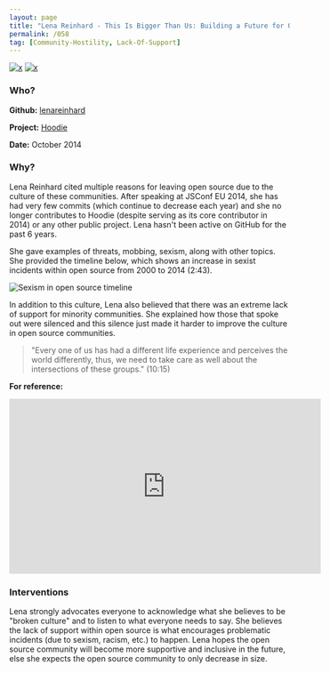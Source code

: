 ```yaml
---
layout: page
title: "Lena Reinhard - This Is Bigger Than Us: Building a Future for Open Source (JSConf EU 2014)"
permalink: /058
tag: [Community-Hostility, Lack-Of-Support]
---
```


[![x](https://img.shields.io/badge/-Community%20Hostility-red)](/#CH) [![x](https://img.shields.io/badge/-Lack%20of%20Support-e2062c)](/#LOS)

### Who?

**Github:** [lenareinhard](https://github.com/lenareinhard)

**Project:** [Hoodie](https://github.com/hoodiehq)

**Date:** October 2014

### Why?

Lena Reinhard cited multiple reasons for leaving open source due to the culture of these communities. After speaking at JSConf EU 2014, she has had very few commits (which continue to decrease each year) and she no longer contributes to Hoodie (despite serving as its core contributor in 2014) or any other public project. Lena hasn't been active on GitHub for the past 6 years.

She gave examples of threats, mobbing, sexism, along with other topics. She provided the timeline below, which shows an increase in sexist incidents within open source from 2000 to 2014 (2:43).

![Sexism in open source timeline](https://github.com/xKymberlite/philipgray.github.io/blob/master/Photos/Sexism%20in%20open%20source%20timeline.png)

In addition to this culture, Lena also believed that there was an extreme lack of support for minority communities. She explained how those that spoke out were silenced and this silence just made it harder to improve the culture in open source communities.

> "Every one of us has had a different life experience and perceives the world differently, thus, we need to take care as well about the intersections of these groups." (10:15)

**For reference:** 

<iframe width="560" height="315" src="https://www.youtube.com/embed/-thLNvxFUu4?start=163" title="YouTube video player" frameborder="0" allow="accelerometer; autoplay; clipboard-write; encrypted-media; gyroscope; picture-in-picture" allowfullscreen></iframe>

### Interventions

Lena strongly advocates everyone to acknowledge what she believes to be "broken culture" and to listen to what everyone needs to say. She believes the lack of support within open source is what encourages problematic incidents (due to sexism, racism, etc.) to happen. Lena hopes the open source community will become more supportive and inclusive in the future, else she expects the open source community to only decrease in size.

